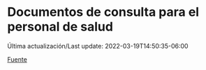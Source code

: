 # Documentos de consulta para el personal de salud

Última actualización/Last update: 2022-03-19T14:50:35-06:00

 [Fuente](https://coronavirus.gob.mx/personal-de-salud/documentos-de-consulta/)
